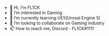 - 👋 Hi, I’m FL1CK
- 👀 I’m interested in Gaming
- 🌱 I’m currently learning UE5(Unreal Engine 5)
- 💞️ I’m looking to collaborate on Gaming industry
- 📫 How to reach me, Discord - FL1CK#1111

<!---
FL1CK-YT/FL1CK-YT is a ✨ special ✨ repository because its `README.md` (this file) appears on your GitHub profile.
You can click the Preview link to take a look at your changes.
--->
